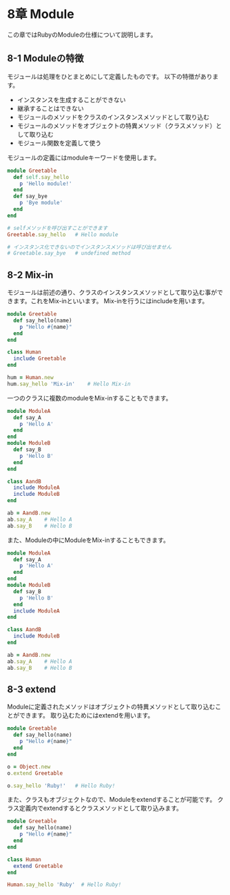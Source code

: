 # 8章 Module
この章ではRubyのModuleの仕様について説明します。

## 8-1 Moduleの特徴
モジュールは処理をひとまとめにして定義したものです。
以下の特徴があります。

+ インスタンスを生成することができない
+ 継承することはできない
+ モジュールのメソッドをクラスのインスタンスメソッドとして取り込む
+ モジュールのメソッドをオブジェクトの特異メソッド（クラスメソッド）として取り込む
+ モジュール関数を定義して使う

モジュールの定義にはmoduleキーワードを使用します。
```ruby
module Greetable
  def self.say_hello
    p 'Hello module!'
  end
  def say_bye
    p 'Bye module'
  end
end

# selfメソッドを呼び出すことができます
Greetable.say_hello   # Hello module

# インスタンス化できないのでインスタンスメソッドは呼び出せません
# Greetable.say_bye   # undefined method
```

## 8-2 Mix-in
モジュールは前述の通り、クラスのインスタンスメソッドとして取り込む事ができます。これをMix-inといいます。
Mix-inを行うにはincludeを用います。
```ruby
module Greetable
  def say_hello(name)
    p "Hello #{name}"
  end
end

class Human
  include Greetable
end

hum = Human.new
hum.say_hello 'Mix-in'    # Hello Mix-in
```
一つのクラスに複数のmoduleをMix-inすることもできます。
```ruby
module ModuleA
  def say_A
    p 'Hello A'
  end
end
module ModuleB
  def say_B
    p 'Hello B'
  end
end

class AandB
  include ModuleA
  include ModuleB
end

ab = AandB.new
ab.say_A    # Hello A
ab.say_B    # Hello B
```
また、Moduleの中にModuleをMix-inすることもできます。
```ruby
module ModuleA
  def say_A
    p 'Hello A'
  end
end
module ModuleB
  def say_B
    p 'Hello B'
  end
  include ModuleA
end

class AandB
  include ModuleB
end

ab = AandB.new
ab.say_A    # Hello A
ab.say_B    # Hello B
```

## 8-3 extend
Moduleに定義されたメソッドはオブジェクトの特異メソッドとして取り込むことができます。
取り込むためにはextendを用います。
```ruby
module Greetable
  def say_hello(name)
    p "Hello #{name}"
  end
end

o = Object.new
o.extend Greetable

o.say_hello 'Ruby!'   # Hello Ruby!
```
また、クラスもオブジェクトなので、Moduleをextendすることが可能です。
クラス定義内でextendするとクラスメソッドとして取り込みます。
```ruby
module Greetable
  def say_hello(name)
    p "Hello #{name}"
  end
end

class Human
  extend Greetable
end

Human.say_hello 'Ruby'  # Hello Ruby!
```
